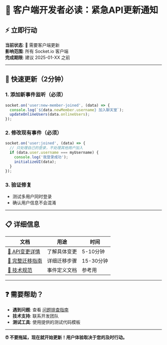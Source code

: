 # 🚨 客户端开发者必读：紧急API更新通知

## ⚡ 立即行动

**当前状态**: 🔴 需要客户端更新  
**影响范围**: 所有 Socket.io 客户端  
**完成期限**: 建议 2025-01-XX 之前  

---

## 🎯 快速更新（2分钟）

### 1. 添加新事件监听（必须）
```javascript
socket.on('user:new-member-joined', (data) => {
  console.log(`${data.newMember.username} 加入聊天室`);
  updateOnlineUsers(data.onlineUsers);
});
```

### 2. 修改现有事件（必须）
```javascript
socket.on('user:joined', (data) => {
  // 只处理自己的登录，不处理其他用户加入
  if (data.user.username === myUsername) {
    console.log('我登录成功');
    initializeUI(data);
  }
});
```

### 3. 验证修复
- 测试多用户同时登录
- 确认用户信息不会混淆

---

## 📋 详细信息

| 文档 | 用途 | 时间 |
|------|------|------|
| [📝 API变更详情](./API-CHANGES.md) | 了解具体变更 | 5-10分钟 |
| [🔧 完整迁移指南](./MIGRATION-GUIDE.md) | 详细迁移步骤 | 15-30分钟 |
| [📄 技术规范](./docs/socket-events.md) | 事件定义文档 | 参考用 |

---

## ❓ 需要帮助？

- **遇到问题**: 查看 [问题排查指南](./MIGRATION-GUIDE.md#-常见问题排查)
- **技术支持**: 联系开发团队
- **测试工具**: 使用提供的测试代码模板

---

**⏰ 不要拖延，现在就开始更新！用户体验取决于您的及时行动。**